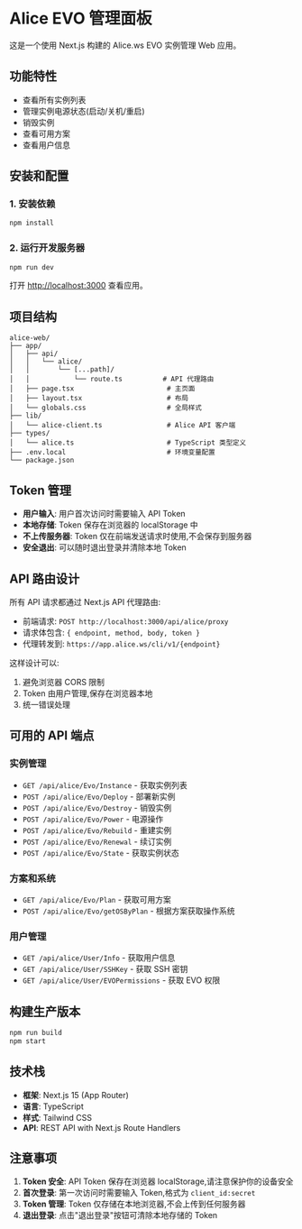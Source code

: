 # Alice EVO 管理面板

这是一个使用 Next.js 构建的 Alice.ws EVO 实例管理 Web 应用。

## 功能特性

- 查看所有实例列表
- 管理实例电源状态(启动/关机/重启)
- 销毁实例
- 查看可用方案
- 查看用户信息

## 安装和配置

### 1. 安装依赖

```bash
npm install
```

### 2. 运行开发服务器

```bash
npm run dev
```

打开 [http://localhost:3000](http://localhost:3000) 查看应用。

## 项目结构

```
alice-web/
├── app/
│   ├── api/
│   │   └── alice/
│   │       └── [...path]/
│   │           └── route.ts          # API 代理路由
│   ├── page.tsx                       # 主页面
│   ├── layout.tsx                     # 布局
│   └── globals.css                    # 全局样式
├── lib/
│   └── alice-client.ts                # Alice API 客户端
├── types/
│   └── alice.ts                       # TypeScript 类型定义
├── .env.local                         # 环境变量配置
└── package.json
```

## Token 管理

- **用户输入**: 用户首次访问时需要输入 API Token
- **本地存储**: Token 保存在浏览器的 localStorage 中
- **不上传服务器**: Token 仅在前端发送请求时使用,不会保存到服务器
- **安全退出**: 可以随时退出登录并清除本地 Token

## API 路由设计

所有 API 请求都通过 Next.js API 代理路由:

- 前端请求: `POST http://localhost:3000/api/alice/proxy`
- 请求体包含: `{ endpoint, method, body, token }`
- 代理转发到: `https://app.alice.ws/cli/v1/{endpoint}`

这样设计可以:
1. 避免浏览器 CORS 限制
2. Token 由用户管理,保存在浏览器本地
3. 统一错误处理

## 可用的 API 端点

### 实例管理
- `GET /api/alice/Evo/Instance` - 获取实例列表
- `POST /api/alice/Evo/Deploy` - 部署新实例
- `POST /api/alice/Evo/Destroy` - 销毁实例
- `POST /api/alice/Evo/Power` - 电源操作
- `POST /api/alice/Evo/Rebuild` - 重建实例
- `POST /api/alice/Evo/Renewal` - 续订实例
- `POST /api/alice/Evo/State` - 获取实例状态

### 方案和系统
- `GET /api/alice/Evo/Plan` - 获取可用方案
- `POST /api/alice/Evo/getOSByPlan` - 根据方案获取操作系统

### 用户管理
- `GET /api/alice/User/Info` - 获取用户信息
- `GET /api/alice/User/SSHKey` - 获取 SSH 密钥
- `GET /api/alice/User/EVOPermissions` - 获取 EVO 权限

## 构建生产版本

```bash
npm run build
npm start
```

## 技术栈

- **框架**: Next.js 15 (App Router)
- **语言**: TypeScript
- **样式**: Tailwind CSS
- **API**: REST API with Next.js Route Handlers

## 注意事项

1. **Token 安全**: API Token 保存在浏览器 localStorage,请注意保护你的设备安全
2. **首次登录**: 第一次访问时需要输入 Token,格式为 `client_id:secret`
3. **Token 管理**: Token 仅存储在本地浏览器,不会上传到任何服务器
4. **退出登录**: 点击"退出登录"按钮可清除本地存储的 Token
